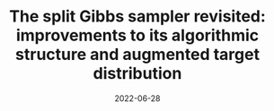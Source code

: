 ---
title: "The split Gibbs sampler revisited: improvements to its algorithmic structure and augmented target distribution"
collection: publications
permalink: /publication/2022-06-28-REVISITING-SGS
excerpt: 'This paper proposes a new accelerated proximal Markov chain Monte Carlo (MCMC) methodology to perform Bayesian computation efficiently in imaging inverse problems. The proposed methodology is derived from the Langevin diffusion process and stems from tightly integrating two state-of-the-art proximal Langevin MCMC samplers, SK-ROCK and split Gibbs sampling (SGS), which employ distinctively different strategies to improve convergence speed. More precisely, we show how to integrate, at the level of the Langevin diffusion process, the proximal SK-ROCK sampler which is based on a stochastic Runge-Kutta-Chebyshev approximation of the diffusion, with the model augmentation and relaxation strategy that SGS exploits to speed up Bayesian computation at the expense of asymptotic bias. This leads to a new and faster proximal SK-ROCK sampler that combines the accelerated quality of the original SK-ROCK sampler with the computational benefits of augmentation and relaxation. Moreover, rather than viewing the augmented and relaxed model as an approximation of the target model, positioning relaxation in a bias-variance trade-off, we propose to regard the augmented and relaxed model as a generalisation of the target model. This then allows us to carefully calibrate the amount of relaxation in order to simultaneously improve the accuracy of the model (as measured by the model evidence) and the sampler convergence speed. To achieve this, we derive an empirical Bayesian method to automatically estimate the optimal amount of relaxation by maximum marginal likelihood estimation. The proposed methodology is demonstrated with a range of numerical experiments related to image deblurring and inpainting, as well as with comparisons with alternative approaches from the state of the art.'
date: 2022-06-28
venue: '<a href="https://arxiv.org/abs/1908.08845" target="_blank">arXiv</a>, <a href="https://github.com/luisvargasmieles/ls-MCMC" target="_blank">code</a>'
paperurl: https://arxiv.org/abs/2206.13894
citation: 'Marcelo Pereyra, Luis A. Vargas-Mieles, and Konstantinos C. Zygalakis, &quot;The split Gibbs sampler revisited: improvements to its algorithmic structure and augmented target distribution&quot;, <i>arXiv</i>.'
---
